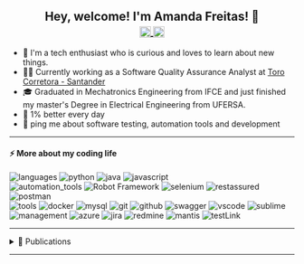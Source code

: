 
<h2 style="text-align: center;">Hey, welcome! I'm Amanda Freitas! 👋 

</br>
<a href="mailto:amandkelvi@gmail.com">
  <img align="center" alt="Amanda's Email" width="20px" src="https://simpleicons.vercel.app/gmail/495f7e" />
</a> 
<a href="https://linkedin.com/in/amandaklf">
  <img align="center" alt="Amanda's LinkedIn" width="20px" src="https://simpleicons.now.sh/linkedin/495f7e" />
</a>
</h4>



* 🚀 I'm a tech enthusiast who is curious and loves to learn about new things. 
* 👩‍💻 Currently working as a Software Quality Assurance Analyst at [Toro Corretora - Santander](https://www.toroinvestimentos.com.br/)
* 🎓 Graduated in Mechatronics Engineering from IFCE and just finished my master's Degree in Electrical Engineering from UFERSA.
* 💼 1% better every day
* 💬 ping me about software testing, automation tools and development

----
#### ⚡️ More about my coding life

![languages](https://img.shields.io/static/v1?label=&message=languages:&color=111&style=flat-square)
![python](https://img.shields.io/static/v1?logo=python&label=&message=python&color=36465D&logoColor=AAA&style=flat-square&link=)
![java](https://img.shields.io/static/v1?logo=java&label=&message=java&color=36465D&logoColor=AAA&style=flat-square)
![javascript](https://img.shields.io/static/v1?logo=javascript&label=&message=javascript&color=36465D&logoColor=AAA&style=flat-square)
&nbsp;&nbsp;&nbsp; </br>
![automation_tools](https://img.shields.io/static/v1?label=&message=automation_tools:&color=111&style=flat-square)
![Robot Framework](https://img.shields.io/static/v1?logo=robot&label=&message=robotFramework&color=36465D&logoColor=AAA&style=flat-square)
![selenium](https://img.shields.io/static/v1?logo=selenium&label=&message=selenium&color=36465D&logoColor=AAA&style=flat-square)
![restassured](https://img.shields.io/static/v1?logo=restAssured&label=&message=restAssured&color=36465D&logoColor=AAA&style=flat-square)
![postman](https://img.shields.io/static/v1?logo=postman&label=&message=postman&color=36465D&logoColor=AAA&style=flat-square)
&nbsp;&nbsp;&nbsp; </br>
![tools](https://img.shields.io/static/v1?label=&message=tools:&color=111&style=flat-square)
![docker](https://img.shields.io/static/v1?logo=docker&label=&message=docker&color=36465D&logoColor=AAA&style=flat-square)
![mysql](https://img.shields.io/static/v1?logo=mysql&label=&message=mysql&color=36465D&logoColor=AAA&style=flat-square)
![git](https://img.shields.io/static/v1?logo=git&label=&message=git&color=36465D&logoColor=AAA&style=flat-square)
![github](https://img.shields.io/static/v1?logo=github&label=&message=github&color=36465D&logoColor=AAA&style=flat-square)
![swagger](https://img.shields.io/static/v1?logo=swagger&label=&message=swagger&color=36465D&logoColor=AAA&style=flat-square)
![vscode](https://img.shields.io/static/v1?logo=vscode&label=&message=vscode&color=36465D&logoColor=AAA&style=flat-square)
![sublime](https://img.shields.io/static/v1?logo=sublime&label=&message=sublime&color=36465D&logoColor=AAA&style=flat-square)
&nbsp;&nbsp;&nbsp; </br>
![management](https://img.shields.io/static/v1?label=&message=management:&color=111&style=flat-square)
![azure](https://img.shields.io/static/v1?logo=azure&label=&message=azure&color=36465D&logoColor=AAA&style=flat-square)
![jira](https://img.shields.io/static/v1?logo=jira&label=&message=jira&color=36465D&logoColor=AAA&style=flat-square)
![redmine](https://img.shields.io/static/v1?logo=redmine&label=&message=redmine&color=36465D&logoColor=AAA&style=flat-square)
![mantis](https://img.shields.io/static/v1?logo=&label=&message=mantis&color=36465D&logoColor=AAA&style=flat-square)
![testLink](https://img.shields.io/static/v1?logo=testLink&label=&message=testLink&color=36465D&logoColor=AAA&style=flat-square)
  
---------

<details><summary>📑 Publications</summary>

* [IEEE TIM - A portable surface plasmons resonance sensor based on single-board computer](https://ieeexplore.ieee.org/document/9989399)
* [2021 SBMO/IEEE MTT-S - Project of a portable surface plasmons ressonance sensor based on single-board computer](https://ieeexplore.ieee.org/document/9624867)

</details>

-------

